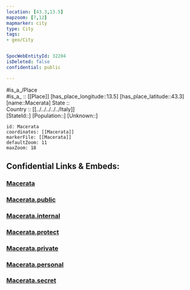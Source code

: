```yaml
---
location: [43.3,13.5] 
mapzoom: [7,12] 
mapmarker: city 
type: City
tags:
- geo/City


SpocWebEntityId: 32204
isDeleted: false
confidential: public

---
```

#is_a_/Place  
#is_a_ :: [[Place]] 
[has_place_longitude::13.5] 
[has_place_latitude::43.3] 
[name::Macerata] 
State ::  
Country :: [[../../../../../Italy]]  
[StateId::] 
[Population::] 
[Unknown::] 


```leaflet
id: Macerata
coordinates: [[Macerata]] 
markerFile: [[Macerata]] 
defaultZoom: 11 
maxZoom: 18
```


## Confidential Links & Embeds: 

### [Macerata](/_Standards/Earth/Continent/Europe/Europe~South/Italy/regions~Italy/Marche/Macerata.Province/City/Macerata.md) 

### [Macerata.public](/_public/Earth/Continent/Europe/Europe~South/Italy/regions~Italy/Marche/Macerata.Province/City/Macerata.public.md) 

### [Macerata.internal](/_internal/Earth/Continent/Europe/Europe~South/Italy/regions~Italy/Marche/Macerata.Province/City/Macerata.internal.md) 

### [Macerata.protect](/_protect/Earth/Continent/Europe/Europe~South/Italy/regions~Italy/Marche/Macerata.Province/City/Macerata.protect.md) 

### [Macerata.private](/_private/Earth/Continent/Europe/Europe~South/Italy/regions~Italy/Marche/Macerata.Province/City/Macerata.private.md) 

### [Macerata.personal](/_personal/Earth/Continent/Europe/Europe~South/Italy/regions~Italy/Marche/Macerata.Province/City/Macerata.personal.md) 

### [Macerata.secret](/_secret/Earth/Continent/Europe/Europe~South/Italy/regions~Italy/Marche/Macerata.Province/City/Macerata.secret.md)

